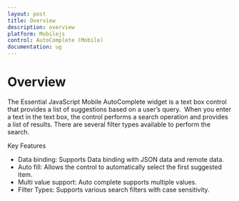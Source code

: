 ```yaml
---
layout: post
title: Overview
description: overview
platform: Mobilejs
control: AutoComplete (Mobile) 
documentation: ug
---
```


# Overview

The Essential JavaScript Mobile AutoComplete widget is a text box control that provides a list of suggestions based on a user’s query.  When you enter a text in the text box, the control performs a search operation and provides a list of results. There are several filter types available to perform the search.

Key Features

* Data binding: Supports Data binding with JSON data and remote data.
* Auto fill: Allows the control to automatically select the first suggested item.
* Multi value support: Auto complete supports multiple values.
* Filter Types: Supports various search filters with case sensitivity.



